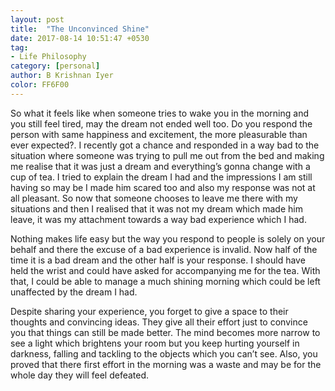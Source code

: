 ```yaml
---
layout: post
title:  "The Unconvinced Shine"
date: 2017-08-14 10:51:47 +0530
tag:
- Life Philosophy
category: [personal]
author: B Krishnan Iyer
color: FF6F00
---
```


So what it feels like when someone tries to wake you in the morning and you still feel tired, may the dream not ended well too.
 Do you respond the person with same happiness and excitement, the more pleasurable than ever expected?. I recently got a
 chance and responded in a way bad to the situation where someone was trying to pull me out from the bed and making me realise
 that it was just a dream and everything’s gonna change with a cup of tea. I tried to explain the dream I had and the
 impressions I am still having so may be I made him scared too and also my response was not at all pleasant. So now that
 someone chooses to leave me there with my situations and then I realised that it was not my dream which made him leave,
 it was my attachment towards a way bad experience which I had.

Nothing makes life easy but the way you respond to people is solely on your behalf and there the excuse of a bad experience is
invalid. Now half of the time it is a bad dream and the other half is your response. I should have held the wrist and could
have asked for accompanying me for the tea. With that, I could be able to manage a much shining morning which could be left
unaffected by the dream I had.

Despite sharing your experience, you forget to give a space to their thoughts and convincing ideas. They give all their effort
 just to convince you that things can still be made better.  The mind becomes more narrow to see a light which brightens your
 room but you keep hurting yourself in darkness, falling and tackling to the objects which you can’t see. Also, you proved
 that there first effort in the morning was a waste and may be for the whole day they will feel defeated.

